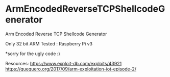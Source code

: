 # ArmEncodedReverseTCPShellcodeGenerator
Arm Encoded Reverse TCP Shellcode Generator

Only 32 bit ARM
Tested : Raspberry Pi v3

*sorry for the ugly code :)

Resources:
https://www.exploit-db.com/exploits/43921
https://quequero.org/2017/09/arm-exploitation-iot-episode-2/
